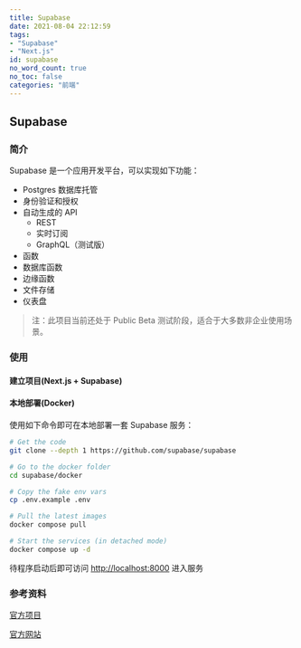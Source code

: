 ```yaml
---
title: Supabase
date: 2021-08-04 22:12:59
tags: 
- "Supabase"
- "Next.js"
id: supabase
no_word_count: true
no_toc: false
categories: "前端"
---
```


## Supabase

### 简介

Supabase 是一个应用开发平台，可以实现如下功能：

- Postgres 数据库托管
- 身份验证和授权
- 自动生成的 API
  - REST
  - 实时订阅
  - GraphQL（测试版）
-  函数
  - 数据库函数
  - 边缘函数
- 文件存储
- 仪表盘

> 注：此项目当前还处于 Public Beta 测试阶段，适合于大多数非企业使用场景。

### 使用

#### 建立项目(Next.js + Supabase)

#### 本地部署(Docker)

使用如下命令即可在本地部署一套 Supabase 服务：

```bash
# Get the code
git clone --depth 1 https://github.com/supabase/supabase

# Go to the docker folder
cd supabase/docker

# Copy the fake env vars
cp .env.example .env

# Pull the latest images
docker compose pull

# Start the services (in detached mode)
docker compose up -d
```

待程序启动后即可访问 [http://localhost:8000](http://localhost:8000) 进入服务

### 参考资料

[官方项目](https://github.com/supabase/supabase)

[官方网站](https://supabase.com/)
